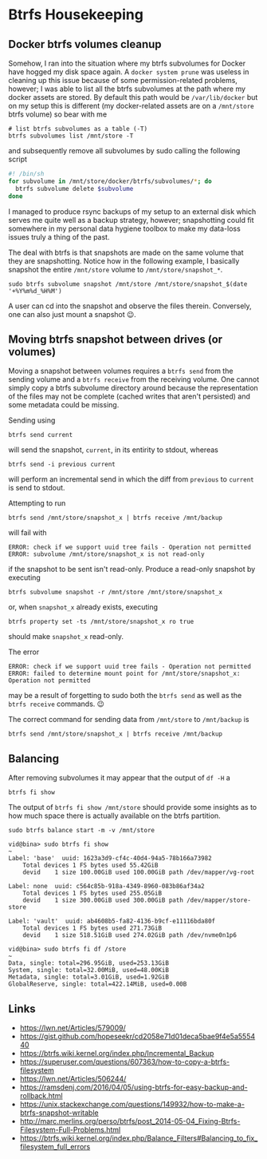 # Btrfs Housekeeping

## Docker btrfs volumes cleanup
Somehow, I ran into the situation where my btrfs subvolumes for Docker have
hogged my disk space again. A `docker system prune` was useless in cleaning up
this issue because of some permission-related problems, however; I was able to
list all the btrfs subvolumes at the path where my docker assets are stored. By
default this path would be `/var/lib/docker` but on my setup this is different
(my docker-related assets are on a `/mnt/store` btrfs volume) so bear with me

```
# list btrfs subvolumes as a table (-T)
btrfs subvolumes list /mnt/store -T
```

and subsequently remove all subvolumes by sudo calling the following script

```sh
#! /bin/sh
for subvolume in /mnt/store/docker/btrfs/subvolumes/*; do
  btrfs subvolume delete $subvolume
done
```

I managed to produce rsync backups of my setup to an external disk which serves
me quite well as a backup strategy, however; snapshotting could fit somewhere
in my personal data hygiene toolbox to make my data-loss issues truly a thing
of the past.

The deal with btrfs is that snapshots are made on the same volume that they are
snapshotting. Notice how in the following example, I basically snapshot the
entire `/mnt/store` volume to `/mnt/store/snapshot_*`.

```
sudo btrfs subvolume snapshot /mnt/store /mnt/store/snapshot_$(date '+%Y%m%d_%H%M')
```

A user can cd into the snapshot and observe the files therein. Conversely, one
can also just mount a snapshot :wink:.

## Moving btrfs snapshot between drives (or volumes)

Moving a snapshot between volumes requires a `btrfs send` from the sending
volume and a `btrfs receive` from the receiving volume. One cannot simply copy
a btrfs subvolume directory around because the representation of the files may
not be complete (cached writes that aren't persisted) and some metadata could
be missing.

Sending using

```
btrfs send current
```

will send the snapshot, `current`, in its entirity to stdout, whereas

```
btrfs send -i previous current
```

will perform an incremental send in which the diff from `previous` to `current`
is send to stdout.

Attempting to run

```
btrfs send /mnt/store/snapshot_x | btrfs receive /mnt/backup
```

will fail with

```
ERROR: check if we support uuid tree fails - Operation not permitted
ERROR: subvolume /mnt/store/snapshot_x is not read-only
```

if the snapshot to be sent isn't read-only. Produce a read-only snapshot by
executing

```
btrfs subvolume snapshot -r /mnt/store /mnt/store/snapshot_x
```

or, when `snapshot_x` already exists, executing

```
btrfs property set -ts /mnt/store/snapshot_x ro true
```

should make `snapshot_x` read-only.


The error

```
ERROR: check if we support uuid tree fails - Operation not permitted
ERROR: failed to determine mount point for /mnt/store/snapshot_x: Operation not permitted

```

may be a result of forgetting to sudo both the `btrfs send` as well as the
`btrfs receive` commands. :wink:

The correct command for sending data from `/mnt/store` to `/mnt/backup` is

```
btrfs send /mnt/store/snapshot_x | btrfs receive /mnt/backup
```

## Balancing

After removing subvolumes it may appear that the output of `df -H`
a

`btrfs fi show`

The output of `btrfs fi show /mnt/store` should provide some insights as to how
much space there is actually available on the btrfs partition.

```
sudo btrfs balance start -m -v /mnt/store
```

```
vid@bina> sudo btrfs fi show                                                                                            ~
Label: 'base'  uuid: 1623a3d9-cf4c-40d4-94a5-78b166a73982
	Total devices 1 FS bytes used 55.42GiB
	devid    1 size 100.00GiB used 100.00GiB path /dev/mapper/vg-root

Label: none  uuid: c564c85b-918a-4349-8960-083b86af34a2
	Total devices 1 FS bytes used 255.05GiB
	devid    1 size 300.00GiB used 300.00GiB path /dev/mapper/store-store

Label: 'vault'  uuid: ab4608b5-fa82-4136-b9cf-e11116bda80f
	Total devices 1 FS bytes used 271.73GiB
	devid    1 size 518.51GiB used 274.02GiB path /dev/nvme0n1p6

vid@bina> sudo btrfs fi df /store                                                                                       ~
Data, single: total=296.95GiB, used=253.13GiB
System, single: total=32.00MiB, used=48.00KiB
Metadata, single: total=3.01GiB, used=1.92GiB
GlobalReserve, single: total=422.14MiB, used=0.00B
```

## Links

 - https://lwn.net/Articles/579009/
 - https://gist.github.com/hopeseekr/cd2058e71d01deca5bae9f4e5a555440
 - https://btrfs.wiki.kernel.org/index.php/Incremental_Backup
 - https://superuser.com/questions/607363/how-to-copy-a-btrfs-filesystem
 - https://lwn.net/Articles/506244/
 - https://ramsdenj.com/2016/04/05/using-btrfs-for-easy-backup-and-rollback.html
 - https://unix.stackexchange.com/questions/149932/how-to-make-a-btrfs-snapshot-writable
 - http://marc.merlins.org/perso/btrfs/post_2014-05-04_Fixing-Btrfs-Filesystem-Full-Problems.html
 - https://btrfs.wiki.kernel.org/index.php/Balance_Filters#Balancing_to_fix_filesystem_full_errors
